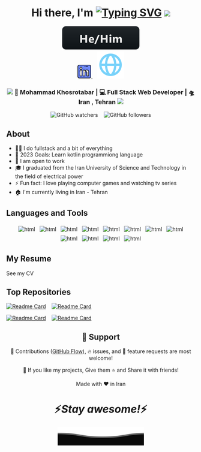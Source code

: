 <div align="center">
   <h1>Hi there, I'm <a href="https://git.io/typing-svg"><img style="margin-bottom: -7px" src="https://readme-typing-svg.demolab.com?font=Fira+Code&weight=600&size=36&duration=4000&pause=1000&color=2F81F7&vCenter=true&width=170&height=35&lines=Mohammad" alt="Typing SVG" /></a> <img src="https://media.giphy.com/media/hvRJCLFzcasrR4ia7z/giphy.gif" width="25px"></h1>
   <img src="./svg/pronouns/hehim.svg"> 
</div>


<div align="center">
   <a href="https://www.linkedin.com/in/mohammad-khosrotabar-791467276">
      <img height="36" src="./svg/linkedin.png">
   </a>
   &nbsp;&nbsp;
   <a href="https://mhkhosrotabar.com">
      <img src="./svg/global.svg">
   </a>
</div>


<div align="center">
   <h3>
      <img src="https://media.giphy.com/media/WUlplcMpOCEmTGBtBW/giphy.gif" width="30"> 
      🙎 Mohammad Khosrotabar | 💻 Full Stack Web Developer | 🛸 Iran , Tehran 
      <img src="https://media.giphy.com/media/WUlplcMpOCEmTGBtBW/giphy.gif" width="30">
   </h3>
</div>


<div align="center">
   <img alt="GitHub watchers" src="https://img.shields.io/github/watchers/khosrotabar/khosrotabar?color=0f80c1&label=views%20today&logo=github&logoColor=ffffff">
   &nbsp;&nbsp;
   <img alt="GitHub followers" src="https://img.shields.io/github/followers/khosrotabar?color=8bb803&logo=github">
</div>


<h2>About</h2>

- 👨‍💻 I do fullstack and a bit of everything
- 🥅 2023 Goals: Learn kotlin programmiong language
- 👯 I am open to work
- 🎓 I graduated from the Iran University of Science and Technology in the field of electrical power
- ⚡ Fun fact: I love playing computer games and watching tv series
- 🏠 I'm currently living in Iran - Tehran


## Languages and Tools

<p align="center">
   <img src="https://img.shields.io/badge/HTML5-239120?style=for-the-badge&logo=html5&logoColor=white&color=e96228" alt="html" style="vertical-align:top; margin:4px">
   <img src="https://img.shields.io/badge/CSS3-239120?style=for-the-badge&logo=css3&logoColor=white&color=2862e9" alt="html" style="vertical-align:top; margin:4px">
   <img src="https://img.shields.io/badge/JAVASCRIPT-239120?style=for-the-badge&logo=javascript&logoColor=white&color=cfb431" alt="html" style="vertical-align:top; margin:4px">
   <img src="https://img.shields.io/badge/REACT-239120?style=for-the-badge&logo=react&logoColor=white&color=54cdea" alt="html" style="vertical-align:top; margin:4px">
   <img src="https://img.shields.io/badge/NEXTJS-239120?style=for-the-badge&logo=next.js&logoColor=white&color=68b945" alt="html" style="vertical-align:top; margin:4px">
   <img src="https://img.shields.io/badge/REDUX-239120?style=for-the-badge&logo=redux&logoColor=white&color=7248b6" alt="html" style="vertical-align:top; margin:4px">
   <img src="https://img.shields.io/badge/PHP-239120?style=for-the-badge&logo=php&logoColor=white&color=7377ad" alt="html" style="vertical-align:top; margin:4px">
   <img src="https://img.shields.io/badge/MYSQL-239120?style=for-the-badge&logo=mysql&logoColor=white&color=005e86" alt="html" style="vertical-align:top; margin:4px">
   <img src="https://img.shields.io/badge/MONGODB-239120?style=for-the-badge&logo=mongodb&logoColor=white&color=55ac4d" alt="html" style="vertical-align:top; margin:4px">
   <img src="https://img.shields.io/badge/BOOTSTRAP5-239120?style=for-the-badge&logo=bootstrap&logoColor=white&color=8913fb" alt="html" style="vertical-align:top; margin:4px">
   <img src="https://img.shields.io/badge/ADOBE%20XD-239120?style=for-the-badge&logo=adobexd&logoColor=white&color=450135" alt="html" style="vertical-align:top; margin:4px">
   <img src="https://img.shields.io/badge/FIGMA-239120?style=for-the-badge&logo=figma&logoColor=white&color=f76e5f" alt="html" style="vertical-align:top; margin:4px">
</p>


## My Resume

<p cursor="pointer"><a href="https://mkhosrotabar.storage.iran.liara.space/Mohammad%20Khosrotabar%20-%20CV.pdf"><a/>See my CV</p>


## Top Repositories

[![Readme Card](https://github-readme-stats.vercel.app/api/pin/?username=khosrotabar&repo=khabaram)](https://github.com/khosrotabar/khabaram) &nbsp;&nbsp;
[![Readme Card](https://github-readme-stats.vercel.app/api/pin/?username=khosrotabar&repo=Full-Blog-Post)](https://github.com/khosrotabar/Full-Blog-Post)

[![Readme Card](https://github-readme-stats.vercel.app/api/pin/?username=khosrotabar&repo=Events-Blog-Post)](https://github.com/khosrotabar/Events-Blog-Post) &nbsp;&nbsp;
[![Readme Card](https://github-readme-stats.vercel.app/api/pin/?username=khosrotabar&repo=Microsoft-To-Do-List-Tasks)](https://github.com/khosrotabar/Microsoft-To-Do-List-Tasks)


<h2 align="center">🤝 Support</h2>

<p align="center">🎀 Contributions (<a href="https://guides.github.com/introduction/flow" title="GitHub flow">GitHub Flow</a>), 🔥 issues, and 🥮 feature requests are most welcome!</p>

<p align="center">💙 If you like my projects, Give them ⭐ and Share it with friends!</p>
</p>
<p align="center">Made with ❤️ in Iran</p>

<h1 align='center'>⚡️<i>Stay awesome!</i>⚡️</h1>

<p align="center">
   <img src="./svg/bottom.svg" alt="Github Stats" />
</p>

<!---
khosrotabar/khosrotabar is a ✨ special ✨ repository because its `README.md` (this file) appears on your GitHub profile.
You can click the Preview link to take a look at your changes.
--->
